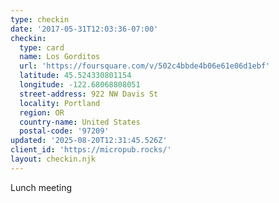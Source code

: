 ```yaml
---
type: checkin
date: '2017-05-31T12:03:36-07:00'
checkin:
  type: card
  name: Los Gorditos
  url: 'https://foursquare.com/v/502c4bbde4b06e61e06d1ebf'
  latitude: 45.524330801154
  longitude: -122.68068808051
  street-address: 922 NW Davis St
  locality: Portland
  region: OR
  country-name: United States
  postal-code: '97209'
updated: '2025-08-20T12:31:45.526Z'
client_id: 'https://micropub.rocks/'
layout: checkin.njk
---
```

Lunch meeting
